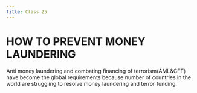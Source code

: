 ```yaml
---
title: Class 25
---
```


# HOW TO PREVENT MONEY LAUNDERING

Anti money laundering and combating financing of terrorism(AML&CFT) have become the global requirements because number of countries in the world are struggling to resolve money laundering and terror funding.